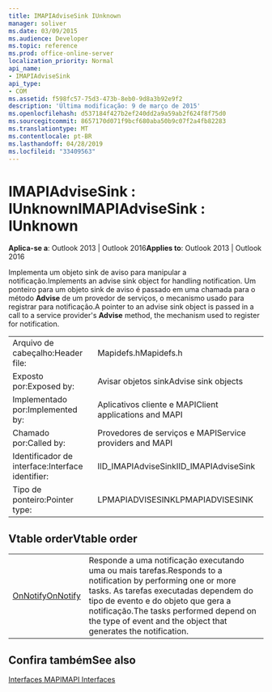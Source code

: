 ```yaml
---
title: IMAPIAdviseSink IUnknown
manager: soliver
ms.date: 03/09/2015
ms.audience: Developer
ms.topic: reference
ms.prod: office-online-server
localization_priority: Normal
api_name:
- IMAPIAdviseSink
api_type:
- COM
ms.assetid: f598fc57-75d3-473b-8eb0-9d8a3b92e9f2
description: 'Última modificação: 9 de março de 2015'
ms.openlocfilehash: d537184f427b2ef240dd2a9a59ab2f624f8f75d0
ms.sourcegitcommit: 8657170d071f9bcf680aba50b9c07f2a4fb82283
ms.translationtype: MT
ms.contentlocale: pt-BR
ms.lasthandoff: 04/28/2019
ms.locfileid: "33409563"
---
```

# <a name="imapiadvisesink--iunknown"></a><span data-ttu-id="2f3da-103">IMAPIAdviseSink : IUnknown</span><span class="sxs-lookup"><span data-stu-id="2f3da-103">IMAPIAdviseSink : IUnknown</span></span>

  
  
<span data-ttu-id="2f3da-104">**Aplica-se a**: Outlook 2013 | Outlook 2016</span><span class="sxs-lookup"><span data-stu-id="2f3da-104">**Applies to**: Outlook 2013 | Outlook 2016</span></span> 
  
<span data-ttu-id="2f3da-105">Implementa um objeto sink de aviso para manipular a notificação.</span><span class="sxs-lookup"><span data-stu-id="2f3da-105">Implements an advise sink object for handling notification.</span></span> <span data-ttu-id="2f3da-106">Um ponteiro para um objeto sink de aviso é passado em uma chamada para o método **Advise** de um provedor de serviços, o mecanismo usado para registrar para notificação.</span><span class="sxs-lookup"><span data-stu-id="2f3da-106">A pointer to an advise sink object is passed in a call to a service provider's **Advise** method, the mechanism used to register for notification.</span></span> 
  
|||
|:-----|:-----|
|<span data-ttu-id="2f3da-107">Arquivo de cabeçalho:</span><span class="sxs-lookup"><span data-stu-id="2f3da-107">Header file:</span></span>  <br/> |<span data-ttu-id="2f3da-108">Mapidefs.h</span><span class="sxs-lookup"><span data-stu-id="2f3da-108">Mapidefs.h</span></span>  <br/> |
|<span data-ttu-id="2f3da-109">Exposto por:</span><span class="sxs-lookup"><span data-stu-id="2f3da-109">Exposed by:</span></span>  <br/> |<span data-ttu-id="2f3da-110">Avisar objetos sink</span><span class="sxs-lookup"><span data-stu-id="2f3da-110">Advise sink objects</span></span>  <br/> |
|<span data-ttu-id="2f3da-111">Implementado por:</span><span class="sxs-lookup"><span data-stu-id="2f3da-111">Implemented by:</span></span>  <br/> |<span data-ttu-id="2f3da-112">Aplicativos cliente e MAPI</span><span class="sxs-lookup"><span data-stu-id="2f3da-112">Client applications and MAPI</span></span>  <br/> |
|<span data-ttu-id="2f3da-113">Chamado por:</span><span class="sxs-lookup"><span data-stu-id="2f3da-113">Called by:</span></span>  <br/> |<span data-ttu-id="2f3da-114">Provedores de serviços e MAPI</span><span class="sxs-lookup"><span data-stu-id="2f3da-114">Service providers and MAPI</span></span>  <br/> |
|<span data-ttu-id="2f3da-115">Identificador de interface:</span><span class="sxs-lookup"><span data-stu-id="2f3da-115">Interface identifier:</span></span>  <br/> |<span data-ttu-id="2f3da-116">IID_IMAPIAdviseSink</span><span class="sxs-lookup"><span data-stu-id="2f3da-116">IID_IMAPIAdviseSink</span></span>  <br/> |
|<span data-ttu-id="2f3da-117">Tipo de ponteiro:</span><span class="sxs-lookup"><span data-stu-id="2f3da-117">Pointer type:</span></span>  <br/> |<span data-ttu-id="2f3da-118">LPMAPIADVISESINK</span><span class="sxs-lookup"><span data-stu-id="2f3da-118">LPMAPIADVISESINK</span></span>  <br/> |
   
## <a name="vtable-order"></a><span data-ttu-id="2f3da-119">Vtable order</span><span class="sxs-lookup"><span data-stu-id="2f3da-119">Vtable order</span></span>

|||
|:-----|:-----|
|[<span data-ttu-id="2f3da-120">OnNotify</span><span class="sxs-lookup"><span data-stu-id="2f3da-120">OnNotify</span></span>](imapiadvisesink-onnotify.md) <br/> |<span data-ttu-id="2f3da-121">Responde a uma notificação executando uma ou mais tarefas.</span><span class="sxs-lookup"><span data-stu-id="2f3da-121">Responds to a notification by performing one or more tasks.</span></span> <span data-ttu-id="2f3da-122">As tarefas executadas dependem do tipo de evento e do objeto que gera a notificação.</span><span class="sxs-lookup"><span data-stu-id="2f3da-122">The tasks performed depend on the type of event and the object that generates the notification.</span></span>  <br/> |
   
## <a name="see-also"></a><span data-ttu-id="2f3da-123">Confira também</span><span class="sxs-lookup"><span data-stu-id="2f3da-123">See also</span></span>



[<span data-ttu-id="2f3da-124">Interfaces MAPI</span><span class="sxs-lookup"><span data-stu-id="2f3da-124">MAPI Interfaces</span></span>](mapi-interfaces.md)

